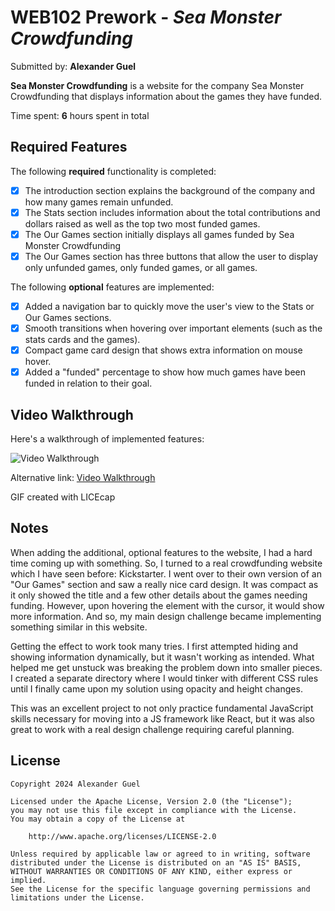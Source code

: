 # WEB102 Prework - _Sea Monster Crowdfunding_

Submitted by: **Alexander Guel**

**Sea Monster Crowdfunding** is a website for the company Sea Monster Crowdfunding that displays information about the games they have funded.

Time spent: **6** hours spent in total

## Required Features

The following **required** functionality is completed:

-   [x] The introduction section explains the background of the company and how many games remain unfunded.
-   [x] The Stats section includes information about the total contributions and dollars raised as well as the top two most funded games.
-   [x] The Our Games section initially displays all games funded by Sea Monster Crowdfunding
-   [x] The Our Games section has three buttons that allow the user to display only unfunded games, only funded games, or all games.

The following **optional** features are implemented:

-   [x] Added a navigation bar to quickly move the user's view to the Stats or Our Games sections.
-   [x] Smooth transitions when hovering over important elements (such as the stats cards and the games).
-   [x] Compact game card design that shows extra information on mouse hover.
-   [x] Added a "funded" percentage to show how much games have been funded in relation to their goal.

## Video Walkthrough

Here's a walkthrough of implemented features:

<img src='https://imgur.com/a/gKIOjzD' title='Video Walkthrough' width='' alt='Video Walkthrough' />

Alternative link: [Video Walkthrough](https://imgur.com/a/sea-monster-crowdfunding-gKIOjzD)

<!-- Replace this with whatever GIF tool you used! -->

GIF created with LICEcap

<!-- Recommended tools:
[Kap](https://getkap.co/) for macOS
[ScreenToGif](https://www.screentogif.com/) for Windows
[peek](https://github.com/phw/peek) for Linux. -->

## Notes

When adding the additional, optional features to the website, I had a hard time coming up with something. So, I turned to a real crowdfunding website which I have seen before: Kickstarter. I went over to their own version of an "Our Games" section and saw a really nice card design. It was compact as it only showed the title and a few other details about the games needing funding. However, upon hovering the element with the cursor, it would show more information. And so, my main design challenge became implementing something similar in this website.

Getting the effect to work took many tries. I first attempted hiding and showing information dynamically, but it wasn't working as intended. What helped me get unstuck was breaking the problem down into smaller pieces. I created a separate directory where I would tinker with different CSS rules until I finally came upon my solution using opacity and height changes.

This was an excellent project to not only practice fundamental JavaScript skills necessary for moving into a JS framework like React, but it was also great to work with a real design challenge requiring careful planning.

## License

    Copyright 2024 Alexander Guel

    Licensed under the Apache License, Version 2.0 (the "License");
    you may not use this file except in compliance with the License.
    You may obtain a copy of the License at

        http://www.apache.org/licenses/LICENSE-2.0

    Unless required by applicable law or agreed to in writing, software
    distributed under the License is distributed on an "AS IS" BASIS,
    WITHOUT WARRANTIES OR CONDITIONS OF ANY KIND, either express or implied.
    See the License for the specific language governing permissions and
    limitations under the License.
